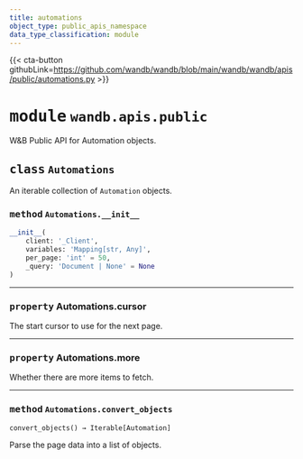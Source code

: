```yaml
---
title: automations
object_type: public_apis_namespace
data_type_classification: module
---
```


{{< cta-button githubLink=https://github.com/wandb/wandb/blob/main/wandb/wandb/apis/public/automations.py >}}




# <kbd>module</kbd> `wandb.apis.public`
W&B Public API for Automation objects. 



## <kbd>class</kbd> `Automations`
An iterable collection of `Automation` objects. 

### <kbd>method</kbd> `Automations.__init__`

```python
__init__(
    client: '_Client',
    variables: 'Mapping[str, Any]',
    per_page: 'int' = 50,
    _query: 'Document | None' = None
)
```






---

### <kbd>property</kbd> Automations.cursor

The start cursor to use for the next page. 

---

### <kbd>property</kbd> Automations.more

Whether there are more items to fetch. 



---

### <kbd>method</kbd> `Automations.convert_objects`

```python
convert_objects() → Iterable[Automation]
```

Parse the page data into a list of objects. 


